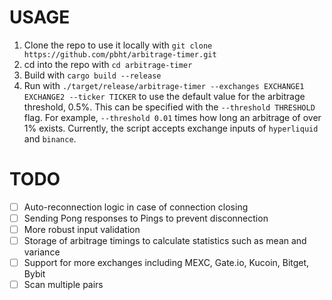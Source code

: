 # USAGE
1. Clone the repo to use it locally with `git clone https://github.com/pbht/arbitrage-timer.git`
2. cd into the repo with `cd arbitrage-timer`
3. Build with `cargo build --release`
4. Run with `./target/release/arbitrage-timer --exchanges EXCHANGE1 EXCHANGE2 --ticker TICKER` to use the default value for the arbitrage threshold, 0.5%. This can be specified with the `--threshold THRESHOLD` flag. For example, `--threshold 0.01` times how long an arbitrage of over 1% exists. Currently, the script accepts exchange inputs of `hyperliquid` and `binance`.

# TODO
- [ ] Auto-reconnection logic in case of connection closing
- [ ] Sending Pong responses to Pings to prevent disconnection
- [ ] More robust input validation
- [ ] Storage of arbitrage timings to calculate statistics such as mean and variance
- [ ] Support for more exchanges including MEXC, Gate.io, Kucoin, Bitget, Bybit
- [ ] Scan multiple pairs
